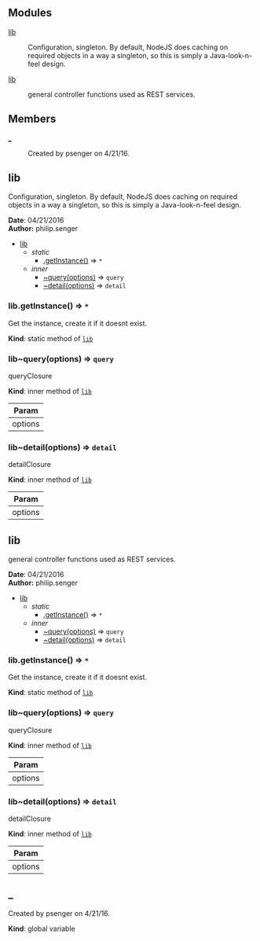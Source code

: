 ## Modules

<dl>
<dt><a href="#module_lib">lib</a></dt>
<dd><p>Configuration, singleton. By default, NodeJS does caching on required objects in a way a singleton, so this is simply a Java-look-n-feel design.</p>
</dd>
<dt><a href="#module_lib">lib</a></dt>
<dd><p>general controller functions used as REST services.</p>
</dd>
</dl>

## Members

<dl>
<dt><a href="#_">_</a></dt>
<dd><p>Created by psenger on 4/21/16.</p>
</dd>
</dl>

<a name="module_lib"></a>

## lib
Configuration, singleton. By default, NodeJS does caching on required objects in a way a singleton, so this is simply a Java-look-n-feel design.

**Date**: 04/21/2016  
**Author:** philip.senger  

* [lib](#module_lib)
    * _static_
        * [.getInstance()](#module_lib.getInstance) ⇒ <code>\*</code>
    * _inner_
        * [~query(options)](#module_lib..query) ⇒ <code>query</code>
        * [~detail(options)](#module_lib..detail) ⇒ <code>detail</code>

<a name="module_lib.getInstance"></a>

### lib.getInstance() ⇒ <code>\*</code>
Get the instance, create it if it doesnt exist.

**Kind**: static method of <code>[lib](#module_lib)</code>  
<a name="module_lib..query"></a>

### lib~query(options) ⇒ <code>query</code>
queryClosure

**Kind**: inner method of <code>[lib](#module_lib)</code>  

| Param |
| --- |
| options | 

<a name="module_lib..detail"></a>

### lib~detail(options) ⇒ <code>detail</code>
detailClosure

**Kind**: inner method of <code>[lib](#module_lib)</code>  

| Param |
| --- |
| options | 

<a name="module_lib"></a>

## lib
general controller functions used as REST services.

**Date**: 04/21/2016  
**Author:** philip.senger  

* [lib](#module_lib)
    * _static_
        * [.getInstance()](#module_lib.getInstance) ⇒ <code>\*</code>
    * _inner_
        * [~query(options)](#module_lib..query) ⇒ <code>query</code>
        * [~detail(options)](#module_lib..detail) ⇒ <code>detail</code>

<a name="module_lib.getInstance"></a>

### lib.getInstance() ⇒ <code>\*</code>
Get the instance, create it if it doesnt exist.

**Kind**: static method of <code>[lib](#module_lib)</code>  
<a name="module_lib..query"></a>

### lib~query(options) ⇒ <code>query</code>
queryClosure

**Kind**: inner method of <code>[lib](#module_lib)</code>  

| Param |
| --- |
| options | 

<a name="module_lib..detail"></a>

### lib~detail(options) ⇒ <code>detail</code>
detailClosure

**Kind**: inner method of <code>[lib](#module_lib)</code>  

| Param |
| --- |
| options | 

<a name="_"></a>

## _
Created by psenger on 4/21/16.

**Kind**: global variable  
